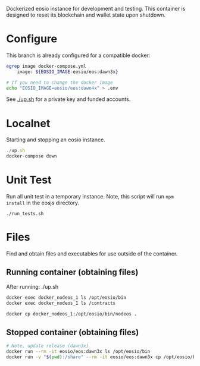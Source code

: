 Dockerized eosio instance for development and testing.  This container
is designed to reset its blockchain and wallet state upon shutdown.

# Configure

This branch is already configured for a compatible docker:

```bash
egrep image docker-compose.yml 
    image: ${EOSIO_IMAGE-eosio/eos:dawn3x}

# If you need to change the docker image
echo "EOSIO_IMAGE=eosio/eos:dawn4x" > .env 
```

See [./up.sh](./up.sh) for a private key and funded accounts. 

# Localnet

Starting and stopping an eosio instance.

```js
./up.sh
docker-compose down
```

# Unit Test

Run all unit test in a temporary instance.  Note, this script will run
`npm install` in the eosjs directory.

`./run_tests.sh`

# Files

Find and obtain files and executables for use outside of the container.

## Running container (obtaining files)

After running: ./up.sh

```bash
docker exec docker_nodeos_1 ls /opt/eosio/bin
docker exec docker_nodeos_1 ls /contracts

docker cp docker_nodeos_1:/opt/eosio/bin/nodeos .
```

## Stopped container (obtaining files)

```bash
# Note, update release (dawn3x)
docker run --rm -it eosio/eos:dawn3x ls /opt/eosio/bin
docker run -v "$(pwd):/share" --rm -it eosio/eos:dawn3x cp /opt/eosio/bin/nodeos /share
```

